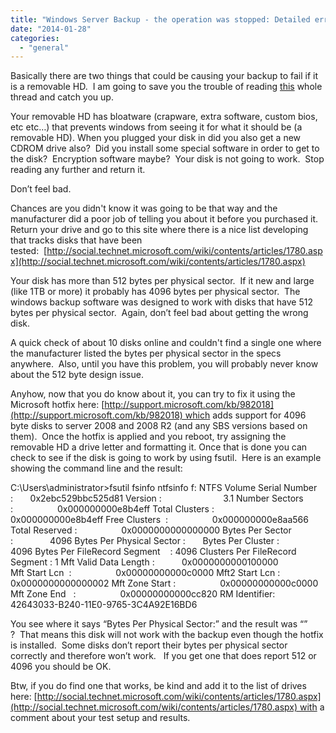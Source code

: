 ```yaml
---
title: "Windows Server Backup - the operation was stopped: Detailed error: The request could not be performed because of an I/O device error"
date: "2014-01-28"
categories: 
  - "general"
---
```


Basically there are two things that could be causing your backup to fail if it is a removable HD.  I am going to save you the trouble of reading [this](http://social.technet.microsoft.com/Forums/en-US/windowsbackup/thread/5d9e2f23-ee70-4d41-8bfc-c9c4068ee4e2) whole thread and catch you up.

Your removable HD has bloatware (crapware, extra software, custom bios, etc etc…) that prevents windows from seeing it for what it should be (a removable HD). When you plugged your disk in did you also get a new CDROM drive also?  Did you install some special software in order to get to the disk?  Encryption software maybe?  Your disk is not going to work.  Stop reading any further and return it.

Don’t feel bad.

Chances are you didn't know it was going to be that way and the manufacturer did a poor job of telling you about it before you purchased it. Return your drive and go to this site where there is a nice list developing that tracks disks that have been tested:  [http://social.technet.microsoft.com/wiki/contents/articles/1780.aspx](http://social.technet.microsoft.com/wiki/contents/articles/1780.aspx)

Your disk has more than 512 bytes per physical sector.  If it new and large (like 1TB or more) it probably has 4096 bytes per physical sector.  The windows backup software was designed to work with disks that have 512 bytes per physical sector.  Again, don’t feel bad about getting the wrong disk.

A quick check of about 10 disks online and couldn't find a single one where the manufacturer listed the bytes per physical sector in the specs anywhere.  Also, until you have this problem, you will probably never know about the 512 byte design issue.

Anyhow, now that you do know about it, you can try to fix it using the Microsoft hotfix here: [http://support.microsoft.com/kb/982018](http://support.microsoft.com/kb/982018) which adds support for 4096 byte disks to server 2008 and 2008 R2 (and any SBS versions based on them).  Once the hotfix is applied and you reboot, try assigning the removable HD a drive letter and formatting it. Once that is done you can check to see if the disk is going to work by using fsutil.  Here is an example showing the command line and the result:

C:\\Users\\administrator>fsutil fsinfo ntfsinfo f:
NTFS Volume Serial Number :       0x2ebc529bbc525d81
Version :                         3.1
Number Sectors :                  0x000000000e8b4eff
Total Clusters :                  0x000000000e8b4eff
Free Clusters  :                  0x000000000e8aa566
Total Reserved :                  0x0000000000000000
Bytes Per Sector  :               4096
Bytes Per Physical Sector :       <Not Supported>
Bytes Per Cluster :               4096
Bytes Per FileRecord Segment    : 4096
Clusters Per FileRecord Segment : 1
Mft Valid Data Length :           0x0000000000100000
Mft Start Lcn  :                  0x00000000000c0000
Mft2 Start Lcn :                  0x0000000000000002
Mft Zone Start :                  0x00000000000c0000
Mft Zone End   :                  0x00000000000cc820
RM Identifier:        42643033-B240-11E0-9765-3C4A92E16BD6

You see where it says “Bytes Per Physical Sector:” and the result was “<Not Supported>” ?  That means this disk will not work with the backup even though the hotfix is installed.  Some disks don’t report their bytes per physical sector correctly and therefore won’t work.   If you get one that does report 512 or 4096 you should be OK.

Btw, if you do find one that works, be kind and add it to the list of drives here: [http://social.technet.microsoft.com/wiki/contents/articles/1780.aspx](http://social.technet.microsoft.com/wiki/contents/articles/1780.aspx) with a comment about your test setup and results.
